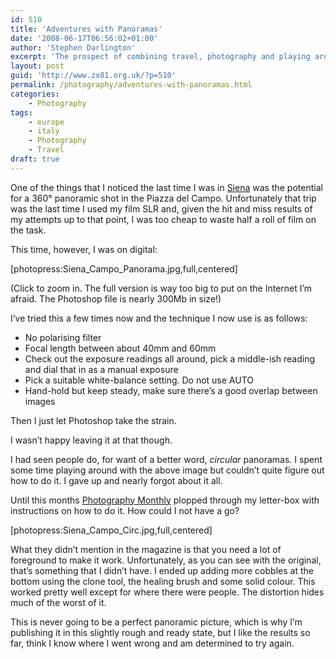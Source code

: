 ```yaml
---
id: 510
title: 'Adventures with Panoramas'
date: '2008-06-17T06:56:02+01:00'
author: 'Stephen Darlington'
excerpt: 'The prospect of combining travel, photography and playing around with software was just too compelling not to try.'
layout: post
guid: 'http://www.zx81.org.uk/?p=510'
permalink: /photography/adventures-with-panoramas.html
categories:
    - Photography
tags:
    - europe
    - italy
    - Photography
    - Travel
draft: true
---
```


One of the things that I noticed the last time I was in [Siena](http://www.zx81.org.uk/travel/siena-tuscany-italy.html) was the potential for a 360° panoramic shot in the Piazza del Campo. Unfortunately that trip was the last time I used my film SLR and, given the hit and miss results of my attempts up to that point, I was too cheap to waste half a roll of film on the task.

This time, however, I was on digital:

\[photopress:Siena\_Campo\_Panorama.jpg,full,centered\]

(Click to zoom in. The full version is way too big to put on the Internet I’m afraid. The Photoshop file is nearly 300Mb in size!)

I’ve tried this a few times now and the technique I now use is as follows:

- No polarising filter
- Focal length between about 40mm and 60mm
- Check out the exposure readings all around, pick a middle-ish reading and dial that in as a manual exposure
- Pick a suitable white-balance setting. Do not use AUTO
- Hand-hold but keep steady, make sure there’s a good overlap between images

Then I just let Photoshop take the strain.

I wasn’t happy leaving it at that though.

I had seen people do, for want of a better word, *circular* panoramas. I spent some time playing around with the above image but couldn’t quite figure out how to do it. I gave up and nearly forgot about it all.

Until this months [Photography Monthly](http://www.photographymonthly.com/) plopped through my letter-box with instructions on how to do it. How could I not have a go?

\[photopress:Siena\_Campo\_Circ.jpg,full,centered\]

What they didn’t mention in the magazine is that you need a lot of foreground to make it work. Unfortunately, as you can see with the original, that’s something that I didn’t have. I ended up adding more cobbles at the bottom using the clone tool, the healing brush and some solid colour. This worked pretty well except for where there were people. The distortion hides much of the worst of it.

This is never going to be a perfect panoramic picture, which is why I’m publishing it in this slightly rough and ready state, but I like the results so far, think I know where I went wrong and am determined to try again.